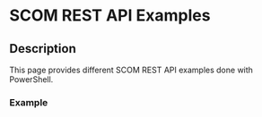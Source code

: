 # SCOM REST API Examples


## Description
This page provides different SCOM REST API examples done with PowerShell.

### Example
```

